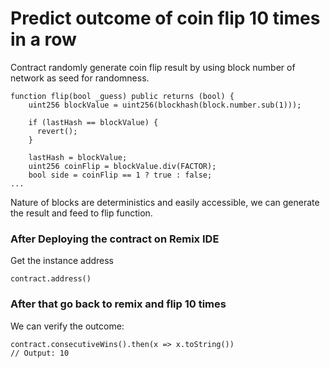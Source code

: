 # Predict outcome of coin flip 10 times in a row

Contract randomly generate coin flip result by using block number of network as seed for randomness.
```
function flip(bool _guess) public returns (bool) {
    uint256 blockValue = uint256(blockhash(block.number.sub(1)));

    if (lastHash == blockValue) {
      revert();
    }

    lastHash = blockValue;
    uint256 coinFlip = blockValue.div(FACTOR);
    bool side = coinFlip == 1 ? true : false;
...
```

Nature of blocks are deterministics and easily accessible, we can generate the result and feed to flip function.

### After Deploying the contract on Remix IDE
Get the instance address
```
contract.address()
```

### After that go back to remix and flip 10 times
We can verify the outcome:
```
contract.consecutiveWins().then(x => x.toString())
// Output: 10
```



